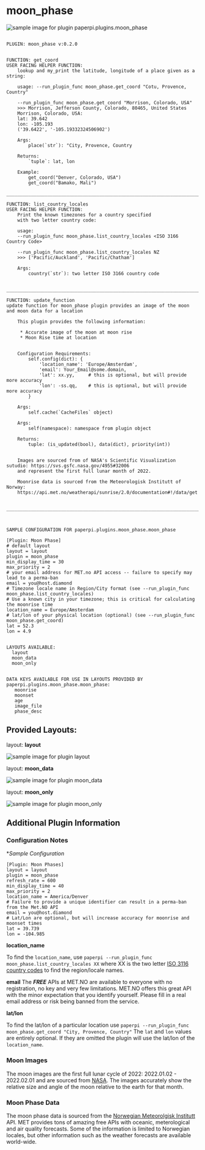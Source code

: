 # moon_phase
![sample image for plugin paperpi.plugins.moon_phase](./moon_phase.layout-sample.png) 

```
 
PLUGIN: moon_phase v:0.2.0

 
FUNCTION: get_coord
USER FACING HELPER FUNCTION:
    lookup and my_print the latitude, longitude of a place given as a string:
    
    usage: --run_plugin_func moon_phase.get_coord "Cotu, Provence, Country"
    
    --run_plugin_func moon_phase.get_coord "Morrison, Colorado, USA"
    >>> Morrison, Jefferson County, Colorado, 80465, United States
    Morrison, Colorado, USA:
    lat: 39.642
    lon: -105.193
    ('39.6422', '-105.19332324506902')
    
    Args:
        place(`str`): "City, Provence, Country
    
    Returns:
        `tuple`: lat, lon
        
    Example:
        get_coord("Denver, Colorado, USA")
        get_coord("Bamako, Mali")
        
___________________________________________________________________________
 
FUNCTION: list_country_locales
USER FACING HELPER FUNCTION:
    Print the known timezones for a country specified 
    with two letter country code:
    
    usage: 
    --run_plugin_func moon_phase.list_country_locales <ISO 3166 Country Code>
    
    --run_plugin_func moon_phase.list_country_locales NZ
    >>> ['Pacific/Auckland', 'Pacific/Chatham']
    
    Args:
        country(`str`): two letter ISO 3166 country code
    
    
___________________________________________________________________________
 
FUNCTION: update_function
update function for moon_phase plugin provides an image of the moon and moon data for a location
    
    This plugin provides the following information:
    
     * Accurate image of the moon at moon rise
     * Moon Rise time at location
     
    
    Configuration Requirements:
        self.config(dict): {
            'location_name': 'Europe/Amsterdam', 
            'email': Your_Email@some.domain,
            'lat': xx.yy,     # this is optional, but will provide more accuracy
            'lon': -ss.qq,    # this is optional, but will provide more accuracy
        }
        
    Args: 
        self.cache(`CacheFiles` object)
        
    Args:
        self(namespace): namespace from plugin object
    
    Returns:
        tuple: (is_updated(bool), data(dict), priority(int))
        
    
    Images are sourced from of NASA's Scientific Visualization sutudio: https://svs.gsfc.nasa.gov/4955#32006
    and represent the first full lunar month of 2022.
    
    Moonrise data is sourced from the Meteorologisk Institutt of Norway: 
    https://api.met.no/weatherapi/sunrise/2.0/documentation#!/data/get
            
    
___________________________________________________________________________
 
 

SAMPLE CONFIGURATION FOR paperpi.plugins.moon_phase.moon_phase

[Plugin: Moon Phase]
# default layout
layout = layout
plugin = moon_phase
min_display_time = 30
max_priority = 2
# your email address for MET.no API access -- failure to specify may lead to a perma-ban
email = you@host.diamond
# Timezone locale name in Region/City format (see --run_plugin_func moon_phase.list_country_locales)
# Use a known city in your timezone; this is critical for calculating the moonrise time
location_name = Europe/Amsterdam
# lat/lon of your physical location (optional) (see --run_plugin_func moon_phase.get_coord)
lat = 52.3
lon = 4.9

 
LAYOUTS AVAILABLE:
  layout
  moon_data
  moon_only
 

DATA KEYS AVAILABLE FOR USE IN LAYOUTS PROVIDED BY paperpi.plugins.moon_phase.moon_phase:
   moonrise
   moonset
   age
   image_file
   phase_desc
```

## Provided Layouts:

layout: **layout**

![sample image for plugin layout](./moon_phase.layout-sample.png) 


layout: **moon_data**

![sample image for plugin moon_data](./moon_phase.moon_data-sample.png) 


layout: **moon_only**

![sample image for plugin moon_only](./moon_phase.moon_only-sample.png) 


## Additional Plugin Information
### Configuration Notes
**Sample Configuration*
```
[Plugin: Moon Phases]
layout = layout
plugin = moon_phase
refresh_rate = 600
min_display_time = 40
max_priority = 2
location_name = America/Denver
# Failure to provide a unique identifier can result in a perma-ban from the Met.NO API
email = you@host.diamond
# Lat/Lon are optional, but will increase accuracy for moonrise and moonset times
lat = 39.739
lon = -104.985
```
**location_name**

To find the `location_name`, use `paperpi --run_plugin_func moon_phase.list_country_locales XX` where XX is the two letter [ISO 3116 country codes](https://en.wikipedia.org/wiki/List_of_ISO_3166_country_codes) to find the region/locale names.

**email**
The ***FREE*** APIs at MET.NO are available to everyone with no registration, no key and very few limitations. MET.NO offers this great API with the minor expectation that you identify yourself. Please fill in a real email address or risk being banned from the service.

**lat/lon**

To find the lat/lon of a particular location use `paperpi --run_plugin_func moon_phase.get_coord "City, Provence, Country"` The `lat` and `lon` values are entirely optional. If they are omitted the plugin will use the lat/lon of the `location_name`.

### Moon Images
The moon images are the first full lunar cycle of 2022: 2022.01.02 - 2022.02.01 and are sourced from [NASA](https://svs.gsfc.nasa.gov/4955). The images accurately show the relative size and angle of the moon relative to the earth for that month. 

### Moon Phase Data
The moon phase data is sourced from the [Norwegian Meteorolgisk Institutt](https://api.met.no/weatherapi/sunrise/2.0/documentation#!/data/get_format) API. MET provides tons of amazing free APIs with oceanic, meterological and air quality forecasts. Some of the information is limited to Norwegian locales, but other information such as the weather forecasts are available world-wide.